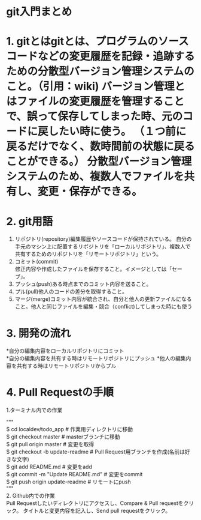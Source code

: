 # git入門まとめ    

# 1. gitとはgitとは、プログラムのソースコードなどの変更履歴を記録・追跡するための分散型バージョン管理システムのこと。（引用：wiki)  バージョン管理とはファイルの変更履歴を管理することで、誤って保存してしまった時、元のコードに戻したい時に使う。  （１つ前に戻るだけでなく、数時間前の状態に戻ることができる。）  分散型バージョン管理システムのため、複数人でファイルを共有し、変更・保存ができる。    

# 2. git用語  
1. リポジトリ(repository)編集履歴やソースコードが保持されている。  自分の手元のマシン上に配置するリポジトリを「ローカルリポジトリ」、複数人で共有するためのリポジトリを「リモートリポジトリ」という。    
2. コミット(commit)  
修正内容や作成したファイルを保存すること。イメージとしては「セーブ」。    
3. プッシュ(push)ある時点までのコミット内容を送ること。  
4. プル(pull)他人のコードの差分を取得すること。  
5. マージ(merge)コミット内容が統合され、自分と他人の更新ファイルになること。他人と同じファイルを編集・競合（conflict)してしまった時にも使う    

# 3. 開発の流れ  
*自分の編集内容をローカルリポジトリにコミット  
*自分の編集内容を共有する時はリモートリポジトリにプッシュ  *他人の編集内容を共有する時はリモートリポジトリからプル    


# 4. Pull Requestの手順  
1.ターミナル内での作業  

"""  
$ cd localdev/todo_app             # 作業用ディレクトリに移動  
$ git checkout master              # masterブランチに移動  
$ git pull origin master           # 変更を取得  
$ git checkout -b update-readme    # Pull Request用ブランチを作成(名前は好きな文字)  
$ git add README.md                # 変更をadd  
$ git commit -m "Update README.md" # 変更をcommit  
$ git push origin update-readme    # リモートにpush  
"""  
2. Github内での作業  
Pull Requestしたいディレクトリにアクセスし、Compare & Pull requestをクリック。  タイトルと変更内容を記入し、Send pull requestをクリック。

